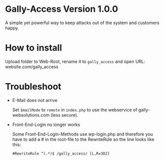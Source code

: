# Gally-Access Version 1.0.0
A simple yet powerful way to keep attacks out of the system and customers happy.

# How to install 
Upload folder to Web-Root, rename it to ```gally_access``` and open URL: website.com/gally_access


# Troubleshoot
- E-Mail does not arrive

  Set ```$mailMode``` to ```remote``` in ```index.php``` to use the webservice of gally-websolutions.com (less secure).

- Front-End-Login no longer works

  Some Front-End-Login-Methods use wp-login.php and therefore you have to add a # in the root-file to the RewriteRule so the line looks like this:
  ```
  #RewriteRule ^(.*)$ /gally_access/ [L,R=302]
  ```
